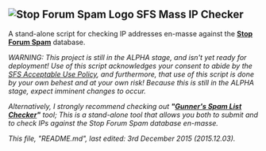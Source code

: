## ![Stop Forum Spam Logo](https://raw.githubusercontent.com/Maikuolan/SFS-Mass-IP-Checker/master/public/sfs.gif) **SFS Mass IP Checker**

A stand-alone script for checking IP addresses en-masse against the **[Stop Forum Spam](http://www.stopforumspam.com/)** database.

*WARNING: This project is still in the ALPHA stage, and isn't yet ready for deployment! Use of this script acknowledges your consent to abide by the [SFS Acceptable Use Policy](http://www.stopforumspam.com/legal), and furthermore, that use of this script is done by your own behest and at your own risk! Because this is still in the ALPHA stage, expect imminent changes to occur.*

*Alternatively, I strongly recommend checking out __"[Gunner's Spam List Checker](http://www.gunnerinc.com/index.htm)"__ tool; This is a stand-alone tool that allows you both to submit and to check IPs against the Stop Forum Spam database en-masse.*

*This file, "README.md", last edited: 3rd December 2015 (2015.12.03).*
